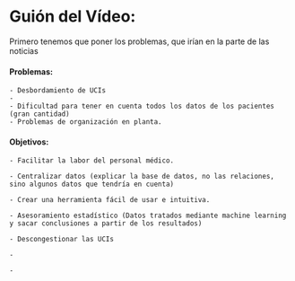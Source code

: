 # Guión del Vídeo:
Primero tenemos que poner los problemas, que irían en la parte de las noticias 

#### Problemas:
    - Desbordamiento de UCIs
    - 
    - Dificultad para tener en cuenta todos los datos de los pacientes (gran cantidad)
    - Problemas de organización en planta.




#### Objetivos:

    - Facilitar la labor del personal médico.

    - Centralizar datos (explicar la base de datos, no las relaciones, sino algunos datos que tendría en cuenta)

    - Crear una herramienta fácil de usar e intuitiva.

	- Asesoramiento estadístico (Datos tratados mediante machine learning y sacar conclusiones a partir de los resultados)

    - Descongestionar las UCIs 

    - 

    - 














